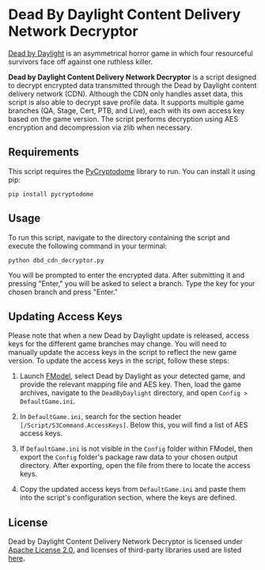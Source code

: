 # Dead By Daylight Content Delivery Network Decryptor

[Dead by Daylight](https://deadbydaylight.com/) is an asymmetrical horror game in which four resourceful survivors face off against one ruthless killer.

**Dead by Daylight Content Delivery Network Decryptor** is a script designed to decrypt encrypted data transmitted through the Dead by Daylight content delivery network (CDN). Although the CDN only handles asset data, this script is also able to decrypt save profile data. It supports multiple game branches (QA, Stage, Cert, PTB, and Live), each with its own access key based on the game version. The script performs decryption using AES encryption and decompression via zlib when necessary.

## Requirements

This script requires the [PyCryptodome](https://pypi.org/project/pycryptodome/) library to run. You can install it using pip:
```
pip install pycryptodome
```

## Usage

To run this script, navigate to the directory containing the script and execute the following command in your terminal:
```
python dbd_cdn_decryptor.py
```

You will be prompted to enter the encrypted data. After submitting it and pressing "Enter," you will be asked to select a branch. Type the key for your chosen branch and press "Enter."

## Updating Access Keys

Please note that when a new Dead by Daylight update is released, access keys for the different game branches may change. You will need to manually update the access keys in the script to reflect the new game version. To update the access keys in the script, follow these steps:

1. Launch [FModel](https://github.com/4sval/FModel), select Dead by Daylight as your detected game, and provide the relevant mapping file and AES key. Then, load the game archives, navigate to the `DeadByDaylight` directory, and open `Config > DefaultGame.ini`.

2. In `DefaultGame.ini`, search for the section header `[/Script/S3Command.AccessKeys]`. Below this, you will find a list of AES access keys.

3. If `DefaultGame.ini` is not visible in the `Config` folder within FModel, then export the `Config` folder's package raw data to your chosen output directory. After exporting, open the file from there to locate the access keys.

4. Copy the updated access keys from `DefaultGame.ini` and paste them into the script's configuration section, where the keys are defined.

## License

Dead by Daylight Content Delivery Network Decryptor is licensed under [Apache License 2.0](https://github.com/EigenvoidDev/DeadByDaylightCDNDecryptor/blob/main/LICENSE), and licenses of third-party libraries used are listed [here](https://github.com/EigenvoidDev/DeadByDaylightCDNDecryptor/blob/main/NOTICE).
